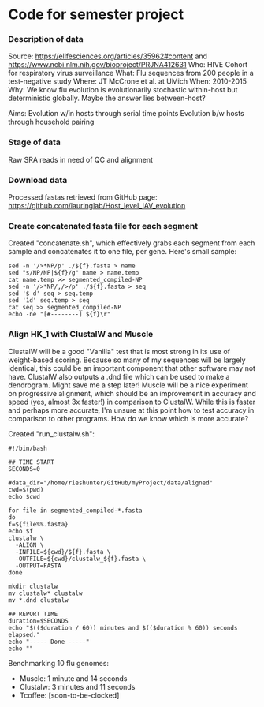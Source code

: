 # Code for semester project
### Description of data
Source: https://elifesciences.org/articles/35962#content and https://www.ncbi.nlm.nih.gov/bioproject/PRJNA412631
Who: HIVE Cohort for respiratory virus surveillance
What: Flu sequences from 200 people in a test-negative study
Where: JT McCrone et al. at UMich
When: 2010-2015
Why: We know flu evolution is evolutionarily stochastic within-host but deterministic globally. Maybe the answer lies between-host?

Aims:
Evolution w/in hosts through serial time points
Evolution b/w hosts through household pairing

### Stage of data
Raw SRA reads in need of QC and alignment

### Download data
Processed fastas retrieved from GitHub page:
https://github.com/lauringlab/Host_level_IAV_evolution

### Create concatenated fasta file for each segment
Created "concatenate.sh", which effectively grabs each segment from each sample and concatenates it to one file, per gene. Here's small sample:
```shell
sed -n '/>*NP/p' ./${f}.fasta > name
sed "s/NP/NP|${f}/g" name > name.temp
cat name.temp >> segmented_compiled-NP
sed -n '/>*NP/,/>/p' ./${f}.fasta > seq
sed '$ d' seq > seq.temp
sed '1d' seq.temp > seq
cat seq >> segmented_compiled-NP
echo -ne "[#--------] ${f}\r"
```

### Align HK_1 with ClustalW and Muscle
ClustalW will be a good "Vanilla" test that is most strong in its use of weight-based scoring. Because so many of my sequences will be largely identical, this could be an important component that other software may not have. ClustalW also outputs a .dnd file which can be used to make a dendrogram. Might save me a step later!
Muscle will be a nice experiment on progressive alignment, which should be an improvement in accuracy and speed (yes, almost 3x faster!) in comparison to ClustalW. While this is faster and perhaps more accurate, I'm unsure at this point how to test accuracy in comparison to other programs. How do we know which is more accurate?

Created "run_clustalw.sh":
```shell
#!/bin/bash

## TIME START
SECONDS=0

#data_dir="/home/rieshunter/GitHub/myProject/data/aligned"
cwd=$(pwd)
echo $cwd

for file in segmented_compiled-*.fasta
do
f=${file%%.fasta}
echo $f
clustalw \
  -ALIGN \
  -INFILE=${cwd}/${f}.fasta \
  -OUTFILE=${cwd}/clustalw_${f}.fasta \
  -OUTPUT=FASTA
done

mkdir clustalw
mv clustalw* clustalw
mv *.dnd clustalw

## REPORT TIME             
duration=$SECONDS
echo "$(($duration / 60)) minutes and $(($duration % 60)) seconds elapsed."
echo "----- Done -----"
echo ""
```

Benchmarking 10 flu genomes:
 - Muscle: 1 minute and 14 seconds
 - Clustalw: 3 minutes and 11 seconds
 - Tcoffee: [soon-to-be-clocked]
